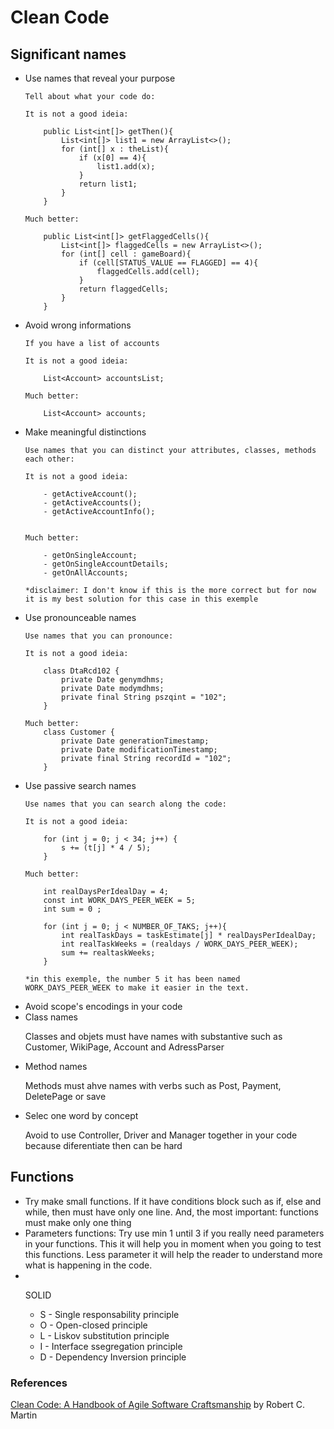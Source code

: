 <h1>Clean Code</h1>

<h2>Significant names</h2>

<ul>
<li>Use names that reveal your purpose</li>

```
Tell about what your code do:

It is not a good ideia:

    public List<int[]> getThen(){
        List<int[]> list1 = new ArrayList<>();
        for (int[] x : theList){
            if (x[0] == 4){
                list1.add(x);
            }
            return list1;
        }
    }

Much better:

    public List<int[]> getFlaggedCells(){
        List<int[]> flaggedCells = new ArrayList<>();
        for (int[] cell : gameBoard){
            if (cell[STATUS_VALUE == FLAGGED] == 4){
                flaggedCells.add(cell);
            }
            return flaggedCells;
        }
    }
```


<li>Avoid wrong informations</li>

```
If you have a list of accounts

It is not a good ideia:

    List<Account> accountsList;

Much better:

    List<Account> accounts;
```

<li>Make meaningful distinctions</li>

```
Use names that you can distinct your attributes, classes, methods each other: 

It is not a good ideia:

    - getActiveAccount();
    - getActiveAccounts();
    - getActiveAccountInfo();


Much better:

    - getOnSingleAccount;
    - getOnSingleAccountDetails;
    - getOnAllAccounts;

*disclaimer: I don't know if this is the more correct but for now it is my best solution for this case in this exemple
```
<li>Use pronounceable names</li>

```
Use names that you can pronounce: 

It is not a good ideia:

    class DtaRcd102 {
        private Date genymdhms;
        private Date modymdhms;
        private final String pszqint = "102";
    }

Much better:
    class Customer {
        private Date generationTimestamp;
        private Date modificationTimestamp;
        private final String recordId = "102";
    }
```

<li>Use passive search names</li>

```
Use names that you can search along the code:

It is not a good ideia:

    for (int j = 0; j < 34; j++) {
        s += (t[j] * 4 / 5);
    }

Much better:

    int realDaysPerIdealDay = 4;
    const int WORK_DAYS_PEER_WEEK = 5;
    int sum = 0 ;

    for (int j = 0; j < NUMBER_OF_TAKS; j++){
        int realTaskDays = taskEstimate[j] * realDaysPerIdealDay;
        int realTaskWeeks = (realdays / WORK_DAYS_PEER_WEEK);
        sum += realtaskWeeks;
    }

*in this exemple, the number 5 it has been named WORK_DAYS_PEER_WEEK to make it easier in the text.

```
<li>Avoid scope's encodings in your code</li>

<li>Class names</li>
<p>Classes and objets must have names with substantive such as Customer, WikiPage, Account and AdressParser</p>

<li>Method names</li>
<p>Methods must ahve names with verbs such as Post, Payment, DeletePage or save</p>

<li>Selec one word by concept</li>
<p>Avoid to use Controller, Driver and Manager together in your code because diferentiate then can be hard</p>

</ul>


<h2>Functions</h2>

<ul>
<li>Try make small functions. If it have conditions block such as if, else and while, then must have only one line. And, the most important: functions must make only one thing</li>

<li>Parameters functions:
Try use min 1 until 3 if you really need parameters in your functions. This it will help you in moment when you going to test this functions. Less parameter it will help the reader to understand more what is happening in the code.</li>
<li></li>


SOLID
* S - Single responsability principle
* O - Open-closed principle
* L - Liskov substitution principle
* I - Interface  ssegregation principle
* D - Dependency Inversion principle


</ul>

<h3>References</h3>
<p><a href="https://www.amazon.com.br/Clean-Code-Handbook-Software-Craftsmanship/dp/0132350882">Clean Code: A Handbook of Agile Software Craftsmanship</a> by Robert C. Martin</p>